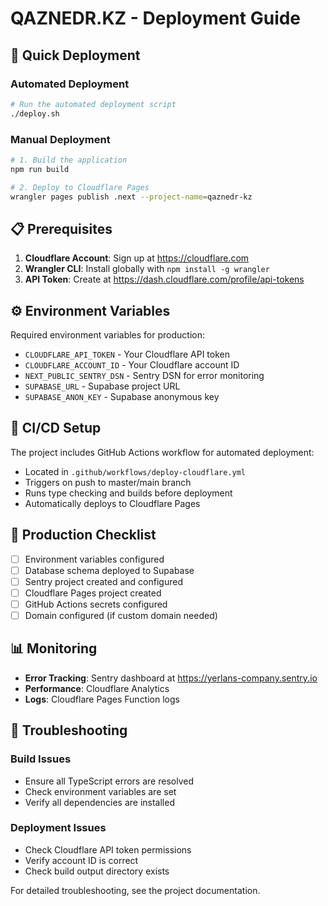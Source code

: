 # QAZNEDR.KZ - Deployment Guide

## 🚀 Quick Deployment

### Automated Deployment

```bash
# Run the automated deployment script
./deploy.sh
```

### Manual Deployment

```bash
# 1. Build the application
npm run build

# 2. Deploy to Cloudflare Pages
wrangler pages publish .next --project-name=qaznedr-kz
```

## 📋 Prerequisites

1. **Cloudflare Account**: Sign up at https://cloudflare.com
2. **Wrangler CLI**: Install globally with `npm install -g wrangler`
3. **API Token**: Create at https://dash.cloudflare.com/profile/api-tokens

## ⚙️ Environment Variables

Required environment variables for production:

- `CLOUDFLARE_API_TOKEN` - Your Cloudflare API token
- `CLOUDFLARE_ACCOUNT_ID` - Your Cloudflare account ID
- `NEXT_PUBLIC_SENTRY_DSN` - Sentry DSN for error monitoring
- `SUPABASE_URL` - Supabase project URL
- `SUPABASE_ANON_KEY` - Supabase anonymous key

## 🔧 CI/CD Setup

The project includes GitHub Actions workflow for automated deployment:

- Located in `.github/workflows/deploy-cloudflare.yml`
- Triggers on push to master/main branch
- Runs type checking and builds before deployment
- Automatically deploys to Cloudflare Pages

## 🎯 Production Checklist

- [ ] Environment variables configured
- [ ] Database schema deployed to Supabase
- [ ] Sentry project created and configured
- [ ] Cloudflare Pages project created
- [ ] GitHub Actions secrets configured
- [ ] Domain configured (if custom domain needed)

## 📊 Monitoring

- **Error Tracking**: Sentry dashboard at https://yerlans-company.sentry.io
- **Performance**: Cloudflare Analytics
- **Logs**: Cloudflare Pages Function logs

## 🚨 Troubleshooting

### Build Issues

- Ensure all TypeScript errors are resolved
- Check environment variables are set
- Verify all dependencies are installed

### Deployment Issues

- Check Cloudflare API token permissions
- Verify account ID is correct
- Check build output directory exists

For detailed troubleshooting, see the project documentation.
